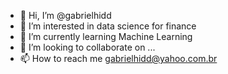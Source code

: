 - 👋 Hi, I’m @gabrielhidd
- 👀 I’m interested in data science for finance
- 🌱 I’m currently learning Machine Learning
- 💞️ I’m looking to collaborate on ...
- 📫 How to reach me gabrielhidd@yahoo.com.br

<!---
gabrielhidd/gabrielhidd is a ✨ special ✨ repository because its `README.md` (this file) appears on your GitHub profile.
You can click the Preview link to take a look at your changes.
--->

